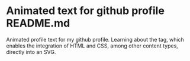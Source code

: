 # Animated text for github profile README.md

Animated profile text for my github profile. Learning about the <foreignObject> tag, which enables the integration of HTML and CSS, among other content types, directly into an SVG.
